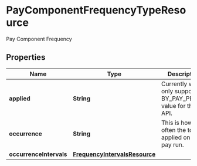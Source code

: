 

# PayComponentFrequencyTypeResource

Pay Component Frequency

## Properties

| Name | Type | Description | Notes |
|------------ | ------------- | ------------- | -------------|
|**applied** | **String** | Currently we only support a BY_PAY_PERIOD value for the API. |  [optional] |
|**occurrence** | **String** | This is how often the to be applied on the pay run. |  [optional] |
|**occurrenceIntervals** | [**FrequencyIntervalsResource**](FrequencyIntervalsResource.md) |  |  [optional] |



